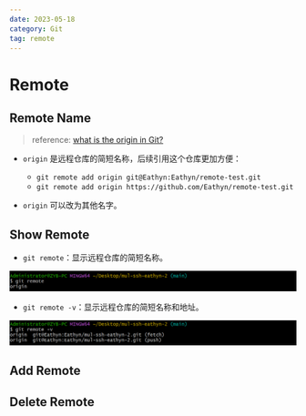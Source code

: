 ```yaml
---
date: 2023-05-18
category: Git
tag: remote
---
```


# Remote

## Remote Name

> reference: [what is the origin in Git?](https://www.git-tower.com/learn/git/glossary/origin)

- `origin` 是远程仓库的简短名称，后续引用这个仓库更加方便：
  - `git remote add origin git@Eathyn:Eathyn/remote-test.git`
  - `git remote add origin https://github.com/Eathyn/remote-test.git`

- `origin` 可以改为其他名字。

## Show Remote

- `git remote`：显示远程仓库的简短名称。

![git remote](./_image/remote.png)

- `git remote -v`：显示远程仓库的简短名称和地址。

![git remote -v](./_image/remote-v.png)

## Add Remote

## Delete Remote
